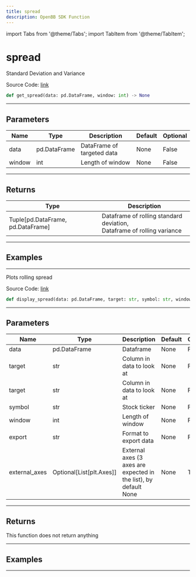 ```yaml
---
title: spread
description: OpenBB SDK Function
---
```


import Tabs from '@theme/Tabs';
import TabItem from '@theme/TabItem';

# spread

<Tabs>
<TabItem value="model" label="Model" default>

Standard Deviation and Variance

Source Code: [link](https://github.com/OpenBB-finance/OpenBBTerminal/tree/main/openbb_terminal/common/quantitative_analysis/rolling_model.py#L41)

```python
def get_spread(data: pd.DataFrame, window: int) -> None
```
---

## Parameters

| Name | Type | Description | Default | Optional |
| ---- | ---- | ----------- | ------- | -------- |
| data | pd.DataFrame | DataFrame of targeted data | None | False |
| window | int | Length of window | None | False |

---

## Returns

| Type | Description |
| ---- | ----------- |
| Tuple[pd.DataFrame, pd.DataFrame] | Dataframe of rolling standard deviation,<br/>Dataframe of rolling variance |

---

## Examples

---



</TabItem>
<TabItem value="view" label="View">

Plots rolling spread

Source Code: [link](https://github.com/OpenBB-finance/OpenBBTerminal/tree/main/openbb_terminal/common/quantitative_analysis/rolling_view.py#L135)

```python
def display_spread(data: pd.DataFrame, target: str, symbol: str, window: int, export: str, external_axes: Optional[List[matplotlib.axes._axes.Axes]]) -> None
```
---

## Parameters

| Name | Type | Description | Default | Optional |
| ---- | ---- | ----------- | ------- | -------- |
| data | pd.DataFrame | Dataframe | None | False |
| target | str | Column in data to look at | None | False |
| target | str | Column in data to look at | None | False |
| symbol | str | Stock ticker | None | False |
| window | int | Length of window | None | False |
| export | str | Format to export data | None | False |
| external_axes | Optional[List[plt.Axes]] | External axes (3 axes are expected in the list), by default None | None | True |

---

## Returns

This function does not return anything

---

## Examples

---



</TabItem>
</Tabs>